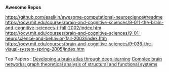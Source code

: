 **Awesome Repos**

https://github.com/eselkin/awesome-computational-neuroscience#readme
https://ocw.mit.edu/courses/brain-and-cognitive-sciences/9-011-the-brain-and-cognitive-sciences-i-fall-2002/index.htm
https://ocw.mit.edu/courses/brain-and-cognitive-sciences/9-01-neuroscience-and-behavior-fall-2003/index.htm
https://ocw.mit.edu/courses/brain-and-cognitive-sciences/9-036-the-visual-system-spring-2005/index.htm

Top Papers :
[Developing a brain atlas through deep learning](https://www.nature.com/articles/s42256-019-0058-8)
[Complex brain networks: graph theoretical analysis of structural and functional systems](https://www.nature.com/articles/nrn2575?message=remove&lang=en)
